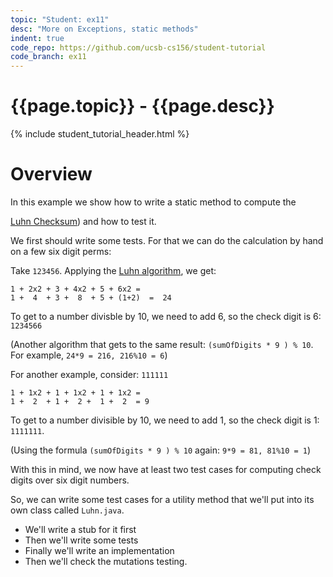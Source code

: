 ```yaml
---
topic: "Student: ex11"
desc: "More on Exceptions, static methods"
indent: true
code_repo: https://github.com/ucsb-cs156/student-tutorial
code_branch: ex11
---
```


# {{page.topic}} - {{page.desc}}

{% include student_tutorial_header.html %}

# Overview

In this example we show how to write a static method
to compute the

[Luhn Checksum](https://en.wikipedia.org/wiki/Luhn_algorithm)) and how to test it.

We first should write some tests.  For that we can
do the calculation by hand on a few six digit perms:

Take `123456`.  Applying the [Luhn algorithm](https://en.wikipedia.org/wiki/Luhn_algorithm), we get:
 
```
1 + 2x2 + 3 + 4x2 + 5 + 6x2 =
1 +  4  + 3 +  8  + 5 + (1+2)  =  24
```

To get to a number divisble by 10, we need to add 6,
so the check digit is 6: `1234566`

(Another algorithm that gets to the same result: `(sumOfDigits * 9 ) % 10`.  For example, `24*9 = 216, 216%10 = 6`)


For another example, consider: `111111`

```
1 + 1x2 + 1 + 1x2 + 1 + 1x2 = 
1 +  2  + 1 +  2 +  1 +  2  = 9
```

To get to a number divisible by 10, we need to add 1,
so the check digit is 1: `1111111`.

(Using the formula  `(sumOfDigits * 9 ) % 10` again:   `9*9 = 81, 81%10 = 1`)

With this in mind, we now have at least two test cases
for computing check digits over six digit numbers.

So, we can write some test cases for a utility method
that we'll put into its own class called `Luhn.java`.

* We'll write a stub for it first
* Then we'll write some tests
* Finally we'll write an implementation
* Then we'll check the mutations testing.





  
